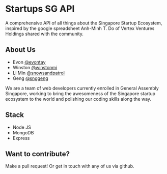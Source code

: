 # Startups SG API
A comprehensive API of all things about the Singapore Startup Ecosystem, inspired by the google spreadsheet Anh-Minh T. Do of Vertex Ventures Holdings shared with the community. 

## About Us
* Evon [@evontay](http://https://github.com/evontay)
* Winston [@winstonmi](https://github.com/winstonmi)
* Li Min [@snowsandpatrol](https://github.com/snowsandpatrol)
* Geng [@snggeng](https://github.com/snggeng)

We are a team of web developers currently enrolled in General Assembly Singapore, working to bring the awesomeness of the Singapore startup ecosystem to the world and polishing our coding skills along the way.

## Stack
* Node JS
* MongoDB
* Express

## Want to contribute?
Make a pull request! Or get in touch with any of us via github.
